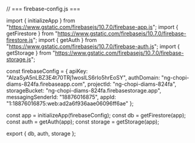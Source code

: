 // === firebase-config.js ===

import { initializeApp } from "https://www.gstatic.com/firebasejs/10.7.0/firebase-app.js";
import { getFirestore } from "https://www.gstatic.com/firebasejs/10.7.0/firebase-firestore.js";
import { getAuth } from "https://www.gstatic.com/firebasejs/10.7.0/firebase-auth.js";
import { getStorage } from "https://www.gstatic.com/firebasejs/10.7.0/firebase-storage.js";

const firebaseConfig = {
  apiKey: "AIzaSyA5nLBZ3E4t70TRj1woslLS6rIo5hrEoSY",
  authDomain: "ng-chopi-diams-824fa.firebaseapp.com",
  projectId: "ng-chopi-diams-824fa",
  storageBucket: "ng-chopi-diams-824fa.firebasestorage.app",
  messagingSenderId: "18876016875",
  appId: "1:18876016875:web:ad2a6f936aae06096ff6ae"
};

const app = initializeApp(firebaseConfig);
const db = getFirestore(app);
const auth = getAuth(app);
const storage = getStorage(app);

export { db, auth, storage };
